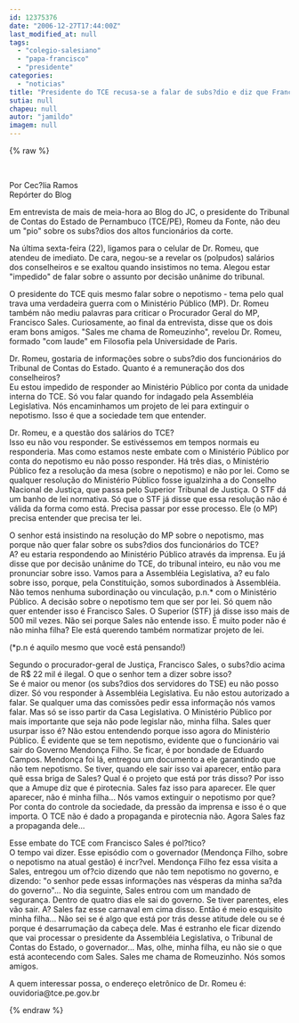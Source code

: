 ```yaml
---
id: 12375376
date: "2006-12-27T17:44:00Z"
last_modified_at: null
tags:
  - "colegio-salesiano"
  - "papa-francisco"
  - "presidente"
categories:
  - "noticias"
title: "Presidente do TCE recusa-se a falar de subs?dio e diz que Francisco Sales quer aparecer"
sutia: null
chapeu: null
autor: "jamildo"
imagem: null
---
```

{% raw %}
<p>&nbsp;</p>
<p>Por Cec?lia Ramos<br />Rep&oacute;rter do Blog</p>
<p>Em entrevista de mais de meia-hora ao Blog do JC, o presidente do Tribunal de Contas do Estado de Pernambuco (TCE/PE), Romeu da Fonte, n&atilde;o deu um "pio" sobre os subs?dios dos altos funcion&aacute;rios da corte.</p>
<p>Na &uacute;ltima sexta-feira (22), ligamos para o celular de Dr. Romeu, que atendeu de imediato. De cara, negou-se a revelar os (polpudos) sal&aacute;rios dos conselheiros e se exaltou quando insistimos no tema. Alegou estar "impedido" de falar sobre o assunto por decis&atilde;o un&acirc;nime do tribunal.</p>
<p>O presidente do TCE quis mesmo falar sobre o nepotismo - tema pelo qual trava uma verdadeira guerra com o Minist&eacute;rio P&uacute;blico (MP). Dr. Romeu tamb&eacute;m n&atilde;o mediu palavras para criticar o Procurador Geral do MP, Francisco Sales. Curiosamente, ao final da entrevista, disse que os dois eram bons amigos. "Sales me chama de Romeuzinho", revelou Dr. Romeu, formado "com laude" em Filosofia pela Universidade de Paris.</p>
<p>Dr. Romeu, gostaria de informa&ccedil;&otilde;es sobre o subs?dio dos funcion&aacute;rios do Tribunal de Contas do Estado. Quanto &eacute; a remunera&ccedil;&atilde;o dos dos conselheiros?<br />Eu estou impedido de responder ao Minist&eacute;rio P&uacute;blico por conta da unidade interna do TCE. S&oacute; vou falar quando for indagado pela Assembl&eacute;ia Legislativa. N&oacute;s encaminhamos um projeto de lei para extinguir o nepotismo. Isso &eacute; que a sociedade tem que entender.</p>
<p>Dr. Romeu, e a quest&atilde;o dos sal&aacute;rios do TCE?<br />Isso eu n&atilde;o vou responder. Se estiv&eacute;ssemos em tempos normais eu responderia. Mas como estamos neste embate com o Minist&eacute;rio P&uacute;blico por conta do nepotismo eu n&atilde;o posso responder. H&aacute; tr&ecirc;s dias, o Minist&eacute;rio P&uacute;blico fez a resolu&ccedil;&atilde;o da mesa (sobre o nepotismo) e n&atilde;o por lei. Como se qualquer resolu&ccedil;&atilde;o do Minist&eacute;rio P&uacute;blico fosse igualzinha a do Conselho Nacional de Justi&ccedil;a, que passa pelo Superior Tribunal de Justi&ccedil;a. O STF d&aacute; um banho de lei normativa. S&oacute; que o STF j&aacute; disse que essa resolu&ccedil;&atilde;o n&atilde;o &eacute; v&aacute;lida da forma como est&aacute;. Precisa passar por esse processo. Ele (o MP) precisa entender que precisa ter lei.</p>
<p>O senhor est&aacute; insistindo na resolu&ccedil;&atilde;o do MP sobre o nepotismo, mas porque n&atilde;o quer falar sobre os subs?dios dos funcion&aacute;rios do TCE?<br />A? eu estaria respondendo ao Minist&eacute;rio P&uacute;blico atrav&eacute;s da imprensa. Eu j&aacute; disse que por decis&atilde;o un&acirc;nime do TCE, do tribunal inteiro, eu n&atilde;o vou me pronunciar sobre isso. Vamos para a Assembl&eacute;ia Legislativa, a? eu falo sobre isso, porque, pela Constitui&ccedil;&atilde;o, somos subordinados &agrave; Assembl&eacute;ia. N&atilde;o temos nenhuma subordina&ccedil;&atilde;o ou vincula&ccedil;&atilde;o, p.n.* com o Minist&eacute;rio P&uacute;blico. A decis&atilde;o sobre o nepotismo tem que ser por lei. S&oacute; quem n&atilde;o quer entender isso &eacute; Francisco Sales. O Superior (STF) j&aacute; disse isso mais de 500 mil vezes. N&atilde;o sei porque Sales n&atilde;o entende isso. &Eacute; muito poder n&atilde;o &eacute; n&atilde;o minha filha? Ele est&aacute; querendo tamb&eacute;m normatizar projeto de lei.</p>
<p>(*p.n &eacute; aquilo mesmo que voc&ecirc; est&aacute; pensando!)</p>
<p>Segundo o procurador-geral de Justi&ccedil;a, Francisco Sales, o subs?dio acima de R$ 22 mil &eacute; ilegal. O que o senhor tem a dizer sobre isso?<br />Se &eacute; maior ou menor (os subs?dios dos servidores do TSE) eu n&atilde;o posso dizer. S&oacute; vou responder &agrave; Assembl&eacute;ia Legislativa. Eu n&atilde;o estou autorizado a falar. Se qualquer uma das comiss&otilde;es pedir essa informa&ccedil;&atilde;o n&oacute;s vamos falar. Mas s&oacute; se isso partir da Casa Legislativa. O Minist&eacute;rio P&uacute;blico por mais importante que seja n&atilde;o pode legislar n&atilde;o, minha filha. Sales quer usurpar isso &eacute;? N&atilde;o estou entendendo porque isso agora do Minist&eacute;rio P&uacute;blico. &Eacute; evidente que se tem nepotismo, evidente que o funcion&aacute;rio vai sair do Governo Mendon&ccedil;a Filho. Se ficar, &eacute; por bondade de Eduardo Campos. Mendon&ccedil;a foi l&aacute;, entregou um documento a ele garantindo que n&atilde;o tem nepotismo. Se tiver, quando ele sair isso vai aparecer, ent&atilde;o para qu&ecirc; essa briga de Sales? Qual &eacute; o projeto que est&aacute; por tr&aacute;s disso? Por isso que a Amupe diz que &eacute; pirotecnia. Sales faz isso para aparecer. Ele quer aparecer, n&atilde;o &eacute; minha filha... N&oacute;s vamos extinguir o nepotismo por que? Por conta do controle da sociedade, da press&atilde;o da imprensa e isso &eacute; o que importa. O TCE n&atilde;o &eacute; dado a propaganda e pirotecnia n&atilde;o. Agora Sales faz a propaganda dele...</p>
<p>Esse embate do TCE com Francisco Sales &eacute; pol?tico?<br />O tempo vai dizer. Esse epis&oacute;dio com o governador (Mendon&ccedil;a Filho, sobre o nepotismo na atual gest&atilde;o) &eacute; incr?vel. Mendon&ccedil;a Filho fez essa visita a Sales, entregou um of?cio dizendo que n&atilde;o tem nepotismo no governo, e dizendo: "o senhor pede essas informa&ccedil;&otilde;es nas v&eacute;speras da minha sa?da do governo"... No dia seguinte, Sales entrou com um mandado de seguran&ccedil;a. Dentro de quatro dias ele sai do governo. Se tiver parentes, eles v&atilde;o sair. A? Sales faz esse carnaval em cima disso. Ent&atilde;o &eacute; meio esquisito minha filha... N&atilde;o sei se &eacute; algo que est&aacute; por tr&aacute;s desse atitude dele ou se &eacute; porque &eacute; desarruma&ccedil;&atilde;o da cabe&ccedil;a dele. Mas &eacute; estranho ele ficar dizendo que vai processar o presidente da Assembl&eacute;ia Legislativa, o Tribunal de Contas do Estado, o governador... Mas, olhe, minha filha, eu n&atilde;o sie o que est&aacute; acontecendo com Sales. Sales me chama de Romeuzinho. N&oacute;s somos amigos.</p>
<p>A quem interessar possa, o endere&ccedil;o eletr&ocirc;nico de Dr. Romeu &eacute;: ouvidoria@tce.pe.gov.br</p>
{% endraw %}